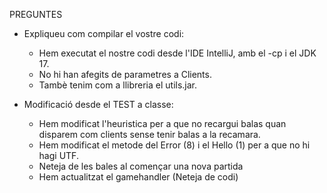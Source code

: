 PREGUNTES

- Expliqueu com compilar el vostre codi:
    - Hem executat el nostre codi desde l'IDE IntelliJ, amb el -cp i el JDK 17. 
    - No hi han afegits de parametres a Clients.
    - Tambè tenim com a llibreria el utils.jar.

- Modificació desde el TEST a classe:
    - Hem modificat l'heuristica per a que no recargui balas quan disparem com clients sense tenir balas a la recamara.
    - Hem modificat el metode del Error (8) i el Hello (1) per a que no hi hagi UTF.
    - Neteja de les bales al començar una nova partida
    - Hem actualitzat el gamehandler (Neteja de codi)
